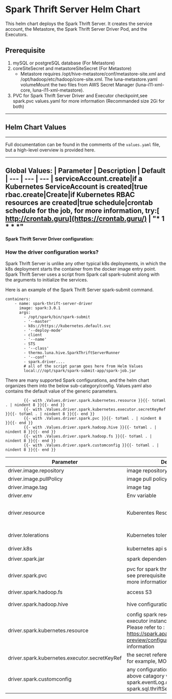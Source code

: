 # Spark Thrift Server Helm Chart

This helm chart deploys the Spark Thrift Server.  It creates the service account, the Metastore, the Spark Thrift Server Driver Pod, and the Executors.

## Prerequisite
1.  mySQL or postgreSQL database (For Metastore)
2.  coreSiteSecret and metastoreSiteSecret (For Metastore)
     - Metastore requires  /opt/hive-metastore/conf/metastore-site.xml and /opt/hadoop/etc/hadoop/core-site.xml.  The luna-metastore.yaml  volumeMount the two files from AWS Secret Manager (luna-i11-xml-core, luna-i11-xml-metastore). 
3.  PVC for Spark Thrift Server Driver and Executor checkpoint,see spark.pvc values.yaml for more information (Recommanded size 2Gi for both)
---
## Helm Chart Values
---
Full documentation can be found in the comments of the `values.yaml` file, but a high-level overview is provided here.

---
__Global Values:__
| Parameter | Description | Default
| --- | --- | --- |
serviceAccount.create|if a Kubernetes ServiceAccount is created|true
rbac.create|Create|if Kubernetes RBAC resources are created|true
schedule|crontab schedule for the job, for more information, try:[ http://crontab.guru](https://crontab.guru/) | "* 1 * * *"
---
__Spark Thrift Server Driver configuration:__

### How the driver configuration works? ###
Spark Thrift Server is unlike any other typical k8s deployments, in which the k8s deployment starts the container from the docker image entry point.   Spark Thrift Server uses a script from Spark call spark-submit along with the arguments to initialize the services.

Here is an example of the Spark Thrift Server spark-submit command.

```
containers:
    - name: spark-thrift-server-driver
      image: spark:3.0.1
      args:
        - /opt/spark/bin/spark-submit
        - '--master'
        - k8s://https://kubernetes.default.svc
        - '--deploy-mode'
        - client
        - '--name'
        - STS
        - '--class'
        - thermo.luna.hive.SparkThriftServerRunner
        - '--conf'
        - spark.driver....
        # all of the script param goes here from Helm Values
        local:///opt/spark/spark-submit-app/spark-job.jar
```
There are many supported Spark configurations, and the helm chart organizes them into the below sub-category/config.  Values.yaml also contains the default value of the generic parameters.

```
        {{- with .Values.driver.spark.kubernetes.resource }}{{- toYaml . | nindent 8 }}{{- end }}
        {{- with .Values.driver.spark.kubernetes.executor.secretKeyRef }}{{- toYaml . | nindent 8 }}{{- end }}
        {{- with .Values.driver.spark.pvc }}{{- toYaml . | nindent 8 }}{{- end }}     
        {{- with .Values.driver.spark.hadoop.hive }}{{- toYaml . | nindent 8 }}{{- end }}
        {{- with .Values.driver.spark.hadoop.fs }}{{- toYaml . | nindent 8 }}{{- end }}
        {{- with .Values.driver.spark.customconfig }}{{- toYaml . | nindent 8 }}{{- end }}
```


| Parameter | Description | Default
| --- | --- | --- |
driver.image.repository|image repository|fongjackie/spark
driver.image.pullPolicy|image pull policy|IfNotPresent
driver.image.tag| image tag|20210224.4
driver.env| Env variable|
driver.resource|Kuberentes Resource setting| default is 6Gi memory and 1 core, `<see values.yaml>`
driver.tolerations|Kubernetes tolerations setting| default is xlarge, `<see values.yaml>`
driver.k8s|kubernetes api server url|k8s://
driver.spark.jar|spark dependency jar|`<see values.yaml>`
driver.spark.pvc|pvc for spark thrift server checkpoint, see prerequisite and values.yaml for more information
driver.spark.hadoop.fs|access S3|`<see values.yaml>`
driver.spark.hadoop.hive|hive configuration|`<see values.yaml>`
driver.spark.kubernetes.resource|config spark resources, such as executor instance, memory and cores.  Please refer to :  https://spark.apache.org/docs/3.0.0-preview/configuration.html for more information|` <see values.yaml>`
driver.spark.kubernetes.executor.secretKeyRef| the secret reference for the executor, for example, MONGODB_USER|` <see values.yaml>`
driver.spark.customconfig|any configuration that doesn't fit the above catagory will goes here, such as:  spark.eventLog.dir, spark.sql.thriftServer.incrementalCollect|` <see values.yaml>`